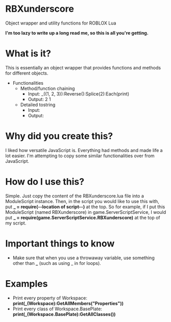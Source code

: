 # RBXunderscore
Object wrapper and utility functions for ROBLOX Lua

<b>I'm too lazy to write up a long read me, so this is all you're getting.</b>

# What is it?
This is essentially an object wrapper that provides functions and methods for different objects.
* Functionalities
  * Method/function chaining
    * Input: _({1, 2, 3}):Reverse():Splice(2):Each(print)
    * Output: 2 1
  * Detailed tostring
    * Input: 
    * Output:

# Why did you create this?
I liked how versatile JavaScript is. Everything had methods and made life a lot easier. I'm attempting to copy some similar functionalities over from JavaScript.

# How do I use this?
Simple. Just copy the content of the RBXunderscore.lua file into a ModuleScript instance. Then, in the script you would like to use this with, put <b>_ = require(--location of script--)</b> at the top. So for example, if I put this ModuleScript (named RBXunderscore) in game.ServerScriptService, I would put <b>_ = require(game.ServerScriptService.RBXunderscore)</b> at the top of my script.

# Important things to know
* Make sure that when you use a throwaway variable, use something other than <b>_</b> (such as using _ in for loops).

# Examples
* Print every property of Workspace: <b>print(_(Workspace):GetAllMembers("Properties"))</b>
* Print every class of Workspace.BasePlate: <b>print(_(Workspace.BasePlate):GetAllClasses())</b>
